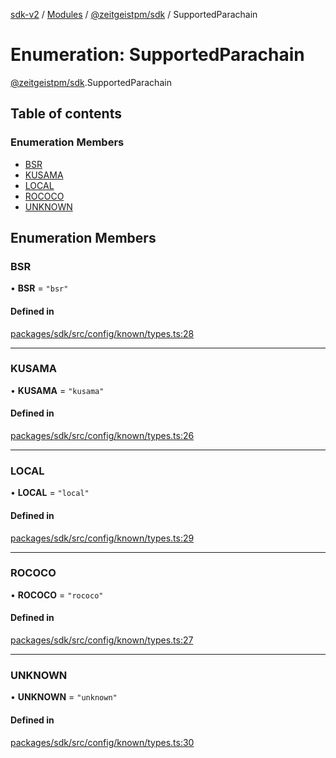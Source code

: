 [sdk-v2](../README.md) / [Modules](../modules.md) / [@zeitgeistpm/sdk](../modules/zeitgeistpm_sdk.md) / SupportedParachain

# Enumeration: SupportedParachain

[@zeitgeistpm/sdk](../modules/zeitgeistpm_sdk.md).SupportedParachain

## Table of contents

### Enumeration Members

- [BSR](zeitgeistpm_sdk.SupportedParachain.md#bsr)
- [KUSAMA](zeitgeistpm_sdk.SupportedParachain.md#kusama)
- [LOCAL](zeitgeistpm_sdk.SupportedParachain.md#local)
- [ROCOCO](zeitgeistpm_sdk.SupportedParachain.md#rococo)
- [UNKNOWN](zeitgeistpm_sdk.SupportedParachain.md#unknown)

## Enumeration Members

### BSR

• **BSR** = ``"bsr"``

#### Defined in

[packages/sdk/src/config/known/types.ts:28](https://github.com/zeitgeistpm/sdk-next/blob/80e59d4/packages/sdk/src/config/known/types.ts#L28)

___

### KUSAMA

• **KUSAMA** = ``"kusama"``

#### Defined in

[packages/sdk/src/config/known/types.ts:26](https://github.com/zeitgeistpm/sdk-next/blob/80e59d4/packages/sdk/src/config/known/types.ts#L26)

___

### LOCAL

• **LOCAL** = ``"local"``

#### Defined in

[packages/sdk/src/config/known/types.ts:29](https://github.com/zeitgeistpm/sdk-next/blob/80e59d4/packages/sdk/src/config/known/types.ts#L29)

___

### ROCOCO

• **ROCOCO** = ``"rococo"``

#### Defined in

[packages/sdk/src/config/known/types.ts:27](https://github.com/zeitgeistpm/sdk-next/blob/80e59d4/packages/sdk/src/config/known/types.ts#L27)

___

### UNKNOWN

• **UNKNOWN** = ``"unknown"``

#### Defined in

[packages/sdk/src/config/known/types.ts:30](https://github.com/zeitgeistpm/sdk-next/blob/80e59d4/packages/sdk/src/config/known/types.ts#L30)
